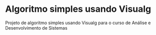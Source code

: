 # Algoritmo simples usando Visualg
Projeto de algoritmo simples usando Visualg para o curso de Análise e Desenvolvimento de Sistemas 



